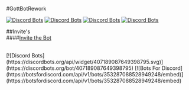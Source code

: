 #GottBotRework

[![Discord Bots](https://discordbots.org/api/widget/status/407189087649398795.svg)](https://discordbots.org/bot/407189087649398795)
[![Discord Bots](https://discordbots.org/api/widget/servers/407189087649398795.svg)](https://discordbots.org/bot/407189087649398795)
[![Discord Bots](https://discordbots.org/api/widget/upvotes/407189087649398795.svg)](https://discordbots.org/bot/407189087649398795)
[![Discord Bots](https://discordbots.org/api/widget/lib/407189087649398795.svg)](https://discordbots.org/bot/407189087649398795)


##Invite's
<br>
####<a href="https://discordapp.com/oauth2/authorize?client_id=407189087649398795&scope=bot&permissions=1008204887">Invite the Bot</a>

<br>
[![Discord Bots](https://discordbots.org/api/widget/407189087649398795.svg)](https://discordbots.org/bot/407189087649398795)
[![Bots For Discord](https://botsfordiscord.com/api/v1/bots/353287088528949248/embed)](https://botsfordiscord.com/api/v1/bots/353287088528949248/embed)
